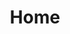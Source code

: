---
home: true
icon: home
title: Home
heroImage: /images/hero.png
heroText: Selamat Datang
tagline: Nonton Streaming Anime Terbaru Sub Indo Kualitas HD dan Full HD
actions:
  - text: Link Start!
    link: /wordpress/
    type: primary
  - text: About us
    link: /portfolio.html
    type: secondary
features:
  - title: Streaming
    details: Nonton Anime Dengan Subtitle Indonesia
  - title: Download
    details: Bisa Kamu Download Secara Gratis
  - title: Update
    details: Update Setiap Hari
---